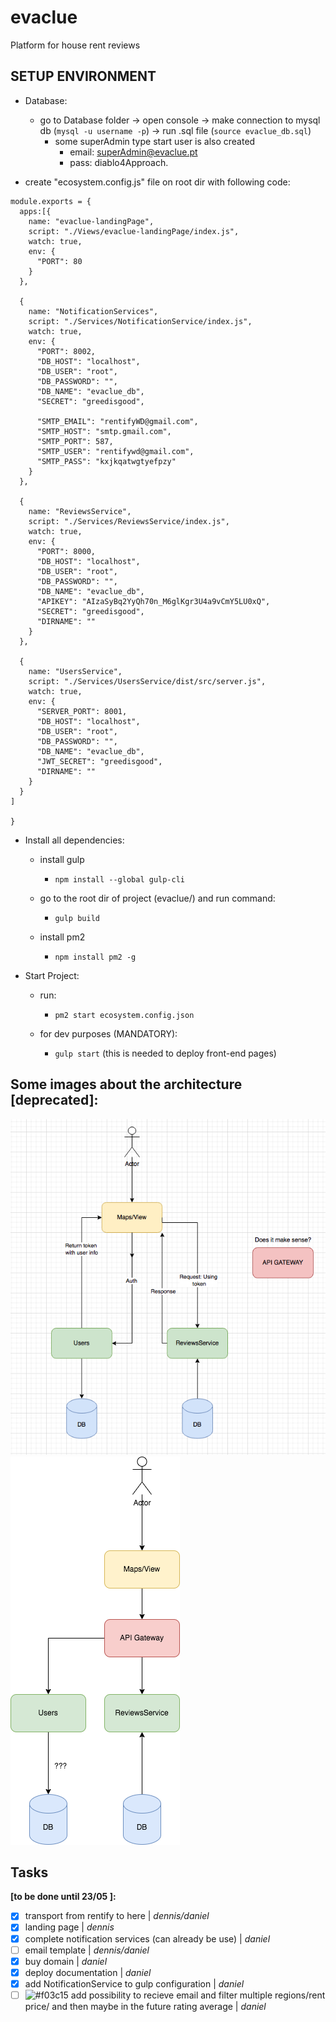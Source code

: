 # evaclue
Platform for house rent reviews

## SETUP ENVIRONMENT
- Database:
    - go to Database folder -> open console -> make connection to mysql db (``` mysql -u username -p ```) -> run .sql file (``` source evaclue_db.sql ```)
        - some superAdmin type start user is also created
            - email: superAdmin@evaclue.pt
            - pass: diablo4Approach.

- create "ecosystem.config.js" file on root dir with following code:
```
module.exports = {
  apps:[{
    name: "evaclue-landingPage",
    script: "./Views/evaclue-landingPage/index.js",
    watch: true,
    env: {
      "PORT": 80
    }
  },

  {
    name: "NotificationServices",
    script: "./Services/NotificationService/index.js",
    watch: true,
    env: {
      "PORT": 8002,
      "DB_HOST": "localhost",
      "DB_USER": "root",
      "DB_PASSWORD": "",
      "DB_NAME": "evaclue_db",
      "SECRET": "greedisgood",
    
      "SMTP_EMAIL": "rentifyWD@gmail.com",
      "SMTP_HOST": "smtp.gmail.com",
      "SMTP_PORT": 587,
      "SMTP_USER": "rentifywd@gmail.com",
      "SMTP_PASS": "kxjkqatwgtyefpzy"
    }
  },

  {
    name: "ReviewsService",
    script: "./Services/ReviewsService/index.js",
    watch: true,
    env: {
      "PORT": 8000,
      "DB_HOST": "localhost",
      "DB_USER": "root",
      "DB_PASSWORD": "",
      "DB_NAME": "evaclue_db",
      "APIKEY": "AIzaSyBq2YyQh70n_M6glKgr3U4a9vCmY5LU0xQ",
      "SECRET": "greedisgood",
      "DIRNAME": ""
    }
  },

  {
    name: "UsersService",
    script: "./Services/UsersService/dist/src/server.js",
    watch: true,
    env: {
      "SERVER_PORT": 8001,
      "DB_HOST": "localhost",
      "DB_USER": "root",
      "DB_PASSWORD": "",
      "DB_NAME": "evaclue_db",
      "JWT_SECRET": "greedisgood",
      "DIRNAME": ""
    }
  }
]

}
```

- Install all dependencies:
    - install gulp
        - ``` npm install --global gulp-cli ```
    - go to the root dir of project (evaclue/) and run command: 
        - ``` gulp build ```

    - install pm2
        - ``` npm install pm2 -g ```

- Start Project:
    - run:
        - ``` pm2 start ecosystem.config.json ```

    - for dev purposes (MANDATORY):
        - ``` gulp start ``` (this is needed to deploy front-end pages)

## Some images about the architecture [deprecated]:
![Screenshot](imgs/arq.png)
![Screenshot](imgs/wAPIGAT.png)

## Tasks
**[to be done until 23/05 ]:**
- [x] transport from rentify to here | *dennis/daniel*
- [x] landing page | *dennis*
- [x] complete notification services (can already be use) | *daniel*
- [ ] email template | *dennis/daniel*
- [x] buy domain | *daniel*
- [x] deploy documentation | *daniel*
- [x] add NotificationService to gulp configuration | *daniel*
- [ ] ![#f03c15](https://placehold.co/15x15/f03c15/f03c15.png) add possibility to recieve email and filter multiple regions/rent price/ and then maybe in the future rating average | *daniel* 
